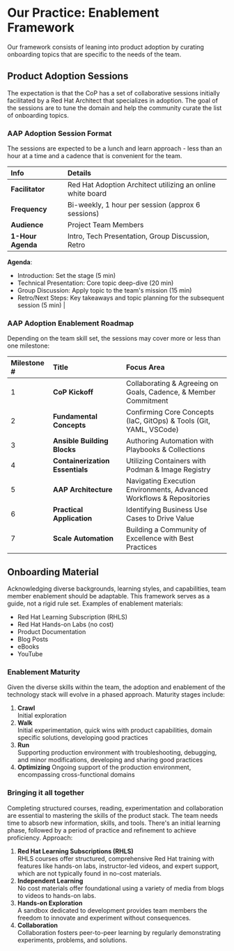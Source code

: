 # Our Practice: Enablement Framework

Our framework consists of leaning into product adoption by curating onboarding topics that are specific to the needs of the team.   

## Product Adoption Sessions

The expectation is that the CoP has a set of collaborative sessions initially facilitated by a Red Hat Architect that specializes in adoption.  The goal of the sessions are to tune the domain and help the community curate the list of onboarding topics. 

### AAP Adoption Session Format

The sessions are expected to be a lunch and learn approach - less than an hour at a time and a cadence that is convenient for the team.

| Info | Details |
| :--- | :--- |
| **Facilitator** | Red Hat Adoption Architect utilizing an online white board |
| **Frequency** | Bi-weekly, 1 hour per session (approx 6 sessions) |
| **Audience** | Project Team Members |
| **1-Hour Agenda** | Intro, Tech Presentation, Group Discussion, Retro |

**Agenda**:

* Introduction: Set the stage (5 min)
* Technical Presentation: Core topic deep-dive (20 min)
* Group Discussion: Apply topic to the team's mission (15 min)
* Retro/Next Steps: Key takeaways and topic planning for the subsequent session (5 min) |

### AAP Adoption Enablement Roadmap

Depending on the team skill set, the sessions may cover more or less than one milestone:

 Milestone # | Title                                           | Focus Area                                  |
| :---------- | :---------------------------------------------- | :------------------------------------------ |
| 1           | **CoP Kickoff** | Collaborating & Agreeing on Goals, Cadence, & Member Commitment |
| 2           | **Fundamental Concepts** | Confirming Core Concepts (IaC, GitOps) & Tools (Git, YAML, VSCode) |
| 3           | **Ansible Building Blocks** | Authoring Automation with Playbooks & Collections |
| 4           | **Containerization Essentials** | Utilizing Containers with Podman & Image Registry |
| 5           | **AAP Architecture** | Navigating Execution Environments, Advanced Workflows & Repositories |
| 6           | **Practical Application** | Identifying Business Use Cases to Drive Value |
| 7           | **Scale Automation** | Building a Community of Excellence with Best Practices |

## Onboarding Material

Acknowledging diverse backgrounds, learning styles, and capabilities, team member enablement should be adaptable. This framework serves as a guide, not a rigid rule set.  Examples of enablement materials:

* Red Hat Learning Subscription (RHLS)
* Red Hat Hands-on Labs (no cost)
* Product Documentation
* Blog Posts
* eBooks
* YouTube

### Enablement Maturity

Given the diverse skills within the team, the adoption and enablement of the technology stack will evolve in a phased approach. Maturity stages include:

1. **Crawl**  
Initial exploration
2. **Walk**  
Initial experimentation, quick wins with product capabilities, domain specific solutions, developing good practices
3. **Run**  
Supporting production environment with troubleshooting, debugging, and minor modifications, developing and sharing good practices
4. **Optimizing**
Ongoing support of the production environment, encompassing cross-functional domains

### Bringing it all together

Completing structured courses, reading, experimentation and collaboration are essential to mastering the skills of the product stack.   The team needs time to absorb new information, skills, and tools. There's an initial learning phase, followed by a period of practice and refinement to achieve proficiency.  Approach:

1. **Red Hat Learning Subscriptions (RHLS)**  
RHLS courses offer structured, comprehensive Red Hat training with features like hands-on labs, instructor-led videos, and expert support, which are not typically found in no-cost materials.  
2. **Independent Learning**  
No cost materials offer foundational using a variety of media from blogs to videos to hands-on labs.
3. **Hands-on Exploration**  
A sandbox dedicated to development provides team members the freedom to innovate and experiment without consequences.
4. **Collaboration**  
Collaboration fosters peer-to-peer learning by regularly demonstrating experiments, problems, and solutions.
